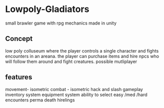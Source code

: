# Lowpoly-Gladiators
small brawler game with rpg mechanics made in unity

## Concept
low poly colluseum where the player controls a single character and fights encounters in an areana. the player can purchase items and hire npcs who will follow them around and fight creatures.
possible mutliplayer

## features
movement- isometric
combat - isometric hack and slash gameplay
inventory system
equipment system
ability to select easy /med /hard encounters
perma death
hirelings
